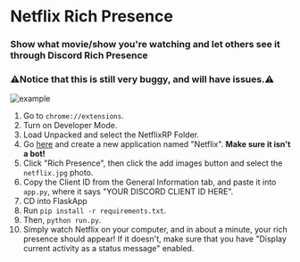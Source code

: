 # Netflix Rich Presence
### Show what movie/show you're watching and let others see it through Discord Rich Presence
### ⚠️Notice that this is still very buggy, and will have issues.⚠️
![example](https://images2.spruce.gq/isS4mfHBxhsNwU.png)
1. Go to `chrome://extensions`.
2. Turn on Developer Mode.
3. Load Unpacked and select the NetflixRP Folder.
4. Go [here](https://discord.com/developers/applications) and create a new application named "Netflix". **Make sure it isn't a bot!**
5. Click "Rich Presence", then click the add images button and select the `netflix.jpg` photo.
6. Copy the Client ID from the General Information tab, and paste it into `app.py`, where it says "YOUR DISCORD CLIENT ID HERE".
4. CD into FlaskApp
5. Run ```pip install -r requirements.txt```.
6. Then, ```python run.py```.
7. Simply watch Netflix on your computer, and in about a minute, your rich presence should appear! If it doesn't, make sure that you have "Display current activity as a status message" enabled.
